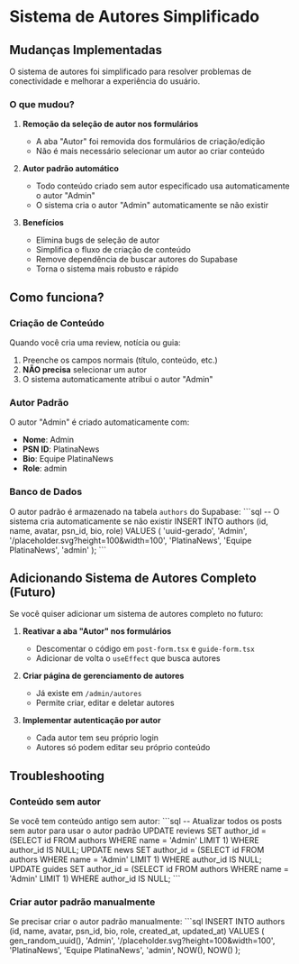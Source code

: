 # Sistema de Autores Simplificado

## Mudanças Implementadas

O sistema de autores foi simplificado para resolver problemas de conectividade e melhorar a experiência do usuário.

### O que mudou?

1. **Remoção da seleção de autor nos formulários**
   - A aba "Autor" foi removida dos formulários de criação/edição
   - Não é mais necessário selecionar um autor ao criar conteúdo

2. **Autor padrão automático**
   - Todo conteúdo criado sem autor especificado usa automaticamente o autor "Admin"
   - O sistema cria o autor "Admin" automaticamente se não existir

3. **Benefícios**
   - Elimina bugs de seleção de autor
   - Simplifica o fluxo de criação de conteúdo
   - Remove dependência de buscar autores do Supabase
   - Torna o sistema mais robusto e rápido

## Como funciona?

### Criação de Conteúdo

Quando você cria uma review, notícia ou guia:
1. Preenche os campos normais (título, conteúdo, etc.)
2. **NÃO precisa** selecionar um autor
3. O sistema automaticamente atribui o autor "Admin"

### Autor Padrão

O autor "Admin" é criado automaticamente com:
- **Nome**: Admin
- **PSN ID**: PlatinaNews
- **Bio**: Equipe PlatinaNews
- **Role**: admin

### Banco de Dados

O autor padrão é armazenado na tabela `authors` do Supabase:
\`\`\`sql
-- O sistema cria automaticamente se não existir
INSERT INTO authors (id, name, avatar, psn_id, bio, role)
VALUES (
  'uuid-gerado',
  'Admin',
  '/placeholder.svg?height=100&width=100',
  'PlatinaNews',
  'Equipe PlatinaNews',
  'admin'
);
\`\`\`

## Adicionando Sistema de Autores Completo (Futuro)

Se você quiser adicionar um sistema de autores completo no futuro:

1. **Reativar a aba "Autor" nos formulários**
   - Descomentar o código em `post-form.tsx` e `guide-form.tsx`
   - Adicionar de volta o `useEffect` que busca autores

2. **Criar página de gerenciamento de autores**
   - Já existe em `/admin/autores`
   - Permite criar, editar e deletar autores

3. **Implementar autenticação por autor**
   - Cada autor tem seu próprio login
   - Autores só podem editar seu próprio conteúdo

## Troubleshooting

### Conteúdo sem autor

Se você tem conteúdo antigo sem autor:
\`\`\`sql
-- Atualizar todos os posts sem autor para usar o autor padrão
UPDATE reviews SET author_id = (SELECT id FROM authors WHERE name = 'Admin' LIMIT 1) WHERE author_id IS NULL;
UPDATE news SET author_id = (SELECT id FROM authors WHERE name = 'Admin' LIMIT 1) WHERE author_id IS NULL;
UPDATE guides SET author_id = (SELECT id FROM authors WHERE name = 'Admin' LIMIT 1) WHERE author_id IS NULL;
\`\`\`

### Criar autor padrão manualmente

Se precisar criar o autor padrão manualmente:
\`\`\`sql
INSERT INTO authors (id, name, avatar, psn_id, bio, role, created_at, updated_at)
VALUES (
  gen_random_uuid(),
  'Admin',
  '/placeholder.svg?height=100&width=100',
  'PlatinaNews',
  'Equipe PlatinaNews',
  'admin',
  NOW(),
  NOW()
);
